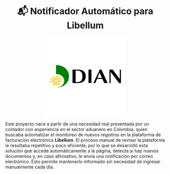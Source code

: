 <h1 align="center">📬 Notificador Automático para Libellum</h1>

<p align="center">
  <img src="Dian.png" alt="DIAN Logo" width="250"/>
</p>

Este proyecto nace a partir de una necesidad real presentada por un contador con experiencia en el sector aduanero en Colombia, quien buscaba automatizar el monitoreo de nuevos registros en la plataforma de facturación electrónica **Libellum**. El proceso manual de revisar la plataforma le resultaba repetitivo y poco eficiente, por lo que se desarrolló esta solución que accede automáticamente a la página, detecta si hay nuevos documentos y, en caso afirmativo, le envía una notificación por correo electrónico. Esto permite mantenerlo informado sin necesidad de ingresar manualmente cada día.
